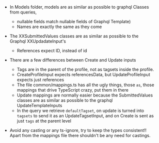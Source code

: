 - In Models folder, models are as similar as possible to graphql Classes from queries,
  - nullable fields match nullable fields of Graphql Template)
  - Names are exactly the same as they come
- The XXSubmittedValues classes are as similar as possible to the Graphql XXUpdadateInput's
  - References expect ID, instead of id
- There are a few differences between Create and Update inputs

  - Tags are in the parent of the profile, not as tagsets inside the profile.
  - CreateProfileInput expects referencesData, but UpdateProfileInput expects just references
  - The file common/mappings.ts has all the ugly things, those `as`, those mappings that drive TypeScript crazy, put them in there
  - Update mappings are normally easier because the SubmittedValues classes are as similar as possible to the graphql UpdateTemplateInputs
  - In the query we retrieve `defaultTagset`, on update is turned into `tagsets` to send it as an UpdateTagsetInput, and on Create is sent as just `tags` at the parent level

- Avoid any casting or any ts-ignore, try to keep the types consistent!! Apart from the mappings file there shouldn't be any need for castings.
